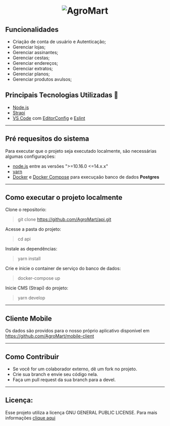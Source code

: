 <h1 align="center">
  <img alt="AgroMart" title="AgroMart" src="https://raw.githubusercontent.com/Hackathon-FGA-2020/Desafio-3-Grupo-6-mobile/master/src/assets/images/logo_0.5.png"/>
</h1>

## Funcionalidades

- Criação de conta de usuário e Autenticação;
- Gerenciar lojas;
- Gerenciar assinantes;
- Gerenciar cestas;
- Gerenciar endereços;
- Gerenciar extratos;
- Gerenciar planos;
- Gerenciar produtos avulsos;

## Principais Tecnologias Utilizadas :rocket:

- [Node.js](https://nodejs.org/en/)
- [Strapi](https://github.com/strapi/strapi)
- [VS Code](https://code.visualstudio.com/) com [EditorConfig](https://marketplace.visualstudio.com/items?itemName=EditorConfig.EditorConfig) e [Eslint](https://marketplace.visualstudio.com/items?itemName=dbaeumer.vscode-eslint)

---
## Pré requesitos do sistema
Para executar que o projeto seja executado localmente, são necessárias algumas configurações:
- [node.js](https://nodejs.org/en/) entre as versões ">=10.16.0 <=14.x.x"
- [yarn](https://yarnpkg.com/getting-started/install)
 -  [Docker](https://docs.docker.com/engine/installation/) e [Docker Compose](https://docs.docker.com/compose/install/) para execuçaão banco de dados **Postgres**

---
## Como executar o projeto localmente

Clone o repositorio:

> git clone https://github.com/AgroMart/api.git

Acesse a pasta do projeto:

> cd api

Instale as dependências:

> yarn install

Crie e inicie o container de serviço do banco de dados:

> docker-compose up

Inicie CMS (Strapi) do projeto:

> yarn develop

---

## Cliente Mobile

Os dados são providos para o nosso próprio aplicativo disponível em https://github.com/AgroMart/mobile-client

---

## Como Contribuir

- Se você for um colaborador externo, dê um fork no projeto.
- Crie sua branch e envie seu código nela.
- Faça um pull request da sua branch para a devel.

---

## Licença:

Esse projeto utiliza a licença GNU GENERAL PUBLIC LICENSE. Para mais informações [clique aqui](https://github.com/AgroMart/api/blob/master/LICENSE)

